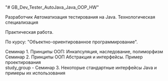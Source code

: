 "# GB_Dev_Tester_AutoJava_Java_OOP_HW" 

Разработчик Автоматизация тестирования на Java. Технологическая специализация

Практическая работа.

По курсу: "Объектно-ориентированное программирование".

Семинар 1. Принципы ООП: Инкапсуляция, наследование, полиморфизм  
Семинар 2. Принципы ООП Абстракция и интерфейсы. Пример проектирования  
study_group - Семинар 3. Некоторые стандартные интерфейсы Java и примеры их использования